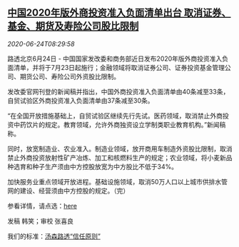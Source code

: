 <!--1592990594000-->
[中国2020年版外商投资准入负面清单出台 取消证券、基金、期货及寿险公司股比限制](https://cn.reuters.com/article/china-2020-foreign-negative-list-0624-idCNKBS23V15S)
------

<div><i>2020-06-24T08:29:58</i></div><div class="StandardArticleBody_body"><p>路透北京6月24日 - 中国国家发改委和商务部近日发布2020年版外商投资准入负面清单，并将于7月23日起施行；金融领域将取消证券公司、证券投资基金管理公司、期货公司、寿险公司外资股比限制。 </p><p>发改委官网刊登的新闻稿并指出，中国外商投资准入负面清单由40条减至33条，自贸试验区外商投资准入负面清单由37条减至30条。 </p><p>“在全国开放措施基础上，自贸试验区继续先行先试。医药领域，取消禁止外商投资中药饮片的规定。教育领域，允许外商独资设立学制类职业教育机构。”新闻稿称。 </p><p>同时，放宽制造业、农业准入。制造业领域，放开商用车制造外资股比限制，取消禁止外商投资放射性矿产冶炼、加工和核燃料生产的规定；农业领域，将小麦新品种选育和种子生产须由中方控股放宽为中方股比不低于34%。 </p><p>加快服务业重点领域开放进程。基础设施领域，取消50万人口以上城市供排水管网的建设、经营须由中方控股的规定。（完） </p><p>参看详情，请点选：<a href="http://www.mofcom.gov.cn/article/ae/ai/202006/20200602977244.shtml">here</a>  </p><div class="Attribution_container"><div class="Attribution_attribution"><p class="Attribution_content">发稿 韩笑；审校 张喜良 </p></div></div><div class="StandardArticleBody_trustBadgeContainer"><span class="StandardArticleBody_trustBadgeTitle">我们的标准：</span><span class="trustBadgeUrl"><a href="https://www.thomsonreuters.cn/content/dam/openweb/documents/pdf/china/brochures/about-us-1.pdf">汤森路透“信任原则”</a></span></div></div>
